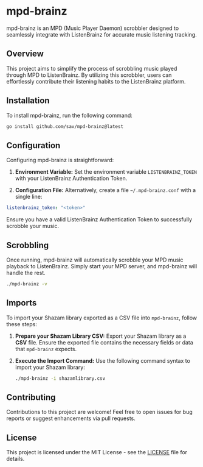 # mpd-brainz

mpd-brainz is an MPD (Music Player Daemon) scrobbler designed to seamlessly integrate with ListenBrainz for accurate music listening tracking.

## Overview

This project aims to simplify the process of scrobbling music played through MPD to ListenBrainz. By utilizing this scrobbler, users can effortlessly contribute their listening habits to the ListenBrainz platform.

## Installation

To install mpd-brainz, run the following command:

```bash
go install github.com/sav/mpd-brainz@latest
```

## Configuration

Configuring mpd-brainz is straightforward:

1. **Environment Variable:**
   Set the environment variable `LISTENBRAINZ_TOKEN` with your ListenBrainz Authentication Token.

2. **Configuration File:**
   Alternatively, create a file `~/.mpd-brainz.conf` with a single line:

```yaml
listenbrainz_token: "<token>"
```

Ensure you have a valid ListenBrainz Authentication Token to successfully scrobble your music.

## Scrobbling

Once running, mpd-brainz will automatically scrobble your MPD music playback to ListenBrainz. Simply start your MPD server, and mpd-brainz will handle the rest.

```bash
./mpd-brainz -v 
```

## Imports

To import your Shazam library exported as a CSV file into `mpd-brainz`, follow these steps:

   1. **Prepare your Shazam Library CSV:** 
      Export your Shazam library as a **CSV** file. Ensure the exported file contains the necessary fields or data that `mpd-brainz` expects. 

   2. **Execute the Import Command:**
      Use the following command syntax to import your Shazam library:

      ```bash
      ./mpd-brainz -i shazamlibrary.csv
      ```

## Contributing

Contributions to this project are welcome! Feel free to open issues for bug reports or suggest enhancements via pull requests.

## License

This project is licensed under the MIT License - see the [LICENSE](LICENSE) file for details.

   
